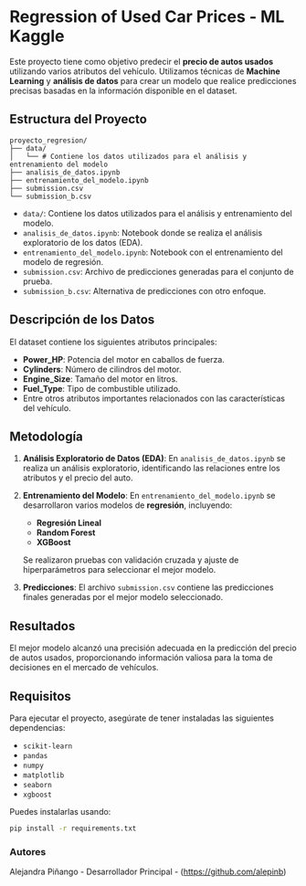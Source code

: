 # Regression of Used Car Prices - ML Kaggle

Este proyecto tiene como objetivo predecir el **precio de autos usados** utilizando varios atributos del vehículo. Utilizamos técnicas de **Machine Learning** y **análisis de datos** para crear un modelo que realice predicciones precisas basadas en la información disponible en el dataset.

## Estructura del Proyecto

```
proyecto_regresion/
├── data/
│   └── # Contiene los datos utilizados para el análisis y entrenamiento del modelo
├── analisis_de_datos.ipynb
├── entrenamiento_del_modelo.ipynb
├── submission.csv
└── submission_b.csv
```

* `data/`: Contiene los datos utilizados para el análisis y entrenamiento del modelo.
* `analisis_de_datos.ipynb`: Notebook donde se realiza el análisis exploratorio de los datos (EDA).
* `entrenamiento_del_modelo.ipynb`: Notebook con el entrenamiento del modelo de regresión.
* `submission.csv`: Archivo de predicciones generadas para el conjunto de prueba.
* `submission_b.csv`: Alternativa de predicciones con otro enfoque.

## Descripción de los Datos

El dataset contiene los siguientes atributos principales:

* **Power_HP**: Potencia del motor en caballos de fuerza.
* **Cylinders**: Número de cilindros del motor.
* **Engine_Size**: Tamaño del motor en litros.
* **Fuel_Type**: Tipo de combustible utilizado.
* Entre otros atributos importantes relacionados con las características del vehículo.

## Metodología

1. **Análisis Exploratorio de Datos (EDA)**: En `analisis_de_datos.ipynb` se realiza un análisis exploratorio, identificando las relaciones entre los atributos y el precio del auto.

2. **Entrenamiento del Modelo**: En `entrenamiento_del_modelo.ipynb` se desarrollaron varios modelos de **regresión**, incluyendo:
   * **Regresión Lineal**
   * **Random Forest**
   * **XGBoost**

   Se realizaron pruebas con validación cruzada y ajuste de hiperparámetros para seleccionar el mejor modelo.

3. **Predicciones**: El archivo `submission.csv` contiene las predicciones finales generadas por el mejor modelo seleccionado.

## Resultados

El mejor modelo alcanzó una precisión adecuada en la predicción del precio de autos usados, proporcionando información valiosa para la toma de decisiones en el mercado de vehículos.

## Requisitos

Para ejecutar el proyecto, asegúrate de tener instaladas las siguientes dependencias:

* `scikit-learn`
* `pandas`
* `numpy`
* `matplotlib`
* `seaborn`
* `xgboost`

Puedes instalarlas usando:

```bash
pip install -r requirements.txt
```

### Autores

Alejandra Piñango - Desarrollador Principal - (https://github.com/alepinb)
